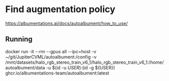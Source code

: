 # Find augmentation policy

https://albumentations.ai/docs/autoalbument/how_to_use/


## Running

docker run -it --rm --gpus all --ipc=host -v ~/git/JupiterCVML/autoalbument:/config -v /mnt/datasets/halo_rgb_stereo_train_v6_1/halo_rgb_stereo_train_v6_1:/home/autoalbument/data -u $(id -u ${USER}):$(id -g ${USER}) ghcr.io/albumentations-team/autoalbument:latest
